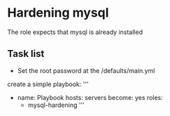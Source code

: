 
# Hardening mysql 
 
The role expects that mysql is already installed

## Task list
- Set the root password at the /defaults/main.yml

create a simple playbook:
'''
- name: Playbook
  hosts: servers
  become: yes
  roles:
    - mysql-hardening
'''

